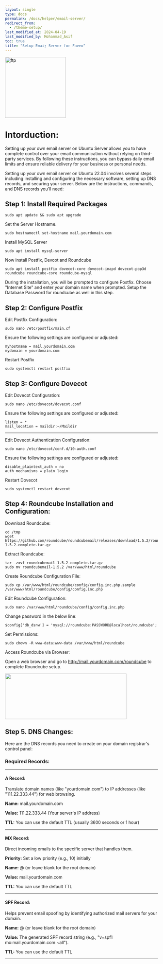 ```yaml
---
layout: single
type: docs
permalink: /docs/helper/email-server/
redirect_from:
  - /theme-setup/
last_modified_at: 2024-04-19
last_modified_by: Mohammad_Asif
toc: true
title: "Setup Emai; Server for Faveo"
---
```

<img alt="ftp" src="https://cdn-icons-png.flaticon.com/512/6554/6554774.png" width="200"  />

# Intorduction: 
Setting up your own email server on Ubuntu Server allows you to have complete control over your email communication without relying on third-party services. By following these instructions, you can bypass daily email limits and ensure reliable delivery for your business or personal needs.

Setting up your own email server on Ubuntu 22.04 involves several steps including installing and configuring the necessary software, setting up DNS records, and securing your server. Below are the instructions, commands, and DNS records you'll need:

## Step 1: Install Required Packages

```
sudo apt update && sudo apt upgrade
```

Set the Server Hostname.

```
sudo hostnamectl set-hostname mail.yourdomain.com
```
Install MySQL Server

```
sudo apt install mysql-server
```

Now install Postfix, Devcot and Roundcube

```
sudo apt install postfix dovecot-core dovecot-imapd dovecot-pop3d roundcube roundcube-core roundcube-mysql
```

During the installation, you will be prompted to configure Postfix. Choose "Internet Site" and enter your domain name when prompted. Setup the Database Password for roundcube as well in this step.

## Step 2: Configure Postfix
Edit Postfix Configuration:

```
sudo nano /etc/postfix/main.cf
```

Ensure the following settings are configured or adjusted:

```
myhostname = mail.yourdomain.com
mydomain = yourdomain.com
```

Restart Postfix
```
sudo systemctl restart postfix
```

## Step 3: Configure Dovecot
Edit Dovecot Configuration:
```
sudo nano /etc/dovecot/dovecot.conf
```

Ensure the following settings are configured or adjusted:

```
listen = *
mail_location = maildir:~/Maildir
```

---

Edit Dovecot Authentication Configuration:

```
sudo nano /etc/dovecot/conf.d/10-auth.conf
```

Ensure the following settings are configured or adjusted:

```
disable_plaintext_auth = no
auth_mechanisms = plain login
```

Restart Dovecot

```
sudo systemctl restart dovecot
```

## Step 4: Roundcube Installation and Configuration:

Download Roundcube:

```
cd /tmp
wget https://github.com/roundcube/roundcubemail/releases/download/1.5.2/roundcubemail-1.5.2-complete.tar.gz
```

Extract Roundcube:

```
tar -zxvf roundcubemail-1.5.2-complete.tar.gz
sudo mv roundcubemail-1.5.2 /var/www/html/roundcube
```

Create Roundcube Configuration File:

```
sudo cp /var/www/html/roundcube/config/config.inc.php.sample /var/www/html/roundcube/config/config.inc.php
```

Edit Roundcube Configuration:

```
sudo nano /var/www/html/roundcube/config/config.inc.php
```

Change password in the below line:
```
$config['db_dsnw'] = 'mysql://roundcube:PASSWORD@localhost/roundcube';
```

Set Permissions:

```
sudo chown -R www-data:www-data /var/www/html/roundcube
```

Access Roundcube via Browser:

Open a web browser and go to http://mail.yourdomain.com/roundcube to complete Roundcube setup.

<img src="https://raw.githubusercontent.com/ladybirdweb/faveo-server-images/master/_docs/helpers/images/Roundcube.png" alt="" style=" width:400px ; height:150px ">



## Step 5. DNS Changes:

Here are the DNS records you need to create on your domain registrar's control panel:

### Required Records:

---

#### A Record:
Translate domain names (like "yourdomain.com") to IP addresses (like "111.22.333.44") for web browsing.

**Name:** mail.yourdomain.com

**Value:** 111.22.333.44 (Your server's IP address)

**TTL:** You can use the default TTL (usually 3600 seconds or 1 hour)

---

#### MX Record:
Direct incoming emails to the specific server that handles them.

**Priority:** Set a low priority (e.g., 10) initially 

**Name:** @ (or leave blank for the root domain)

**Value:** mail.yourdomain.com

**TTL:** You can use the default TTL

---

#### SPF Record:

Helps prevent email spoofing by identifying authorized mail servers for your domain.

**Name:** @ (or leave blank for the root domain)

**Value:** The generated SPF record string (e.g., "v=spf1 mx:mail.yourdomain.com ~all").

**TTL:** You can use the default TTL

---

